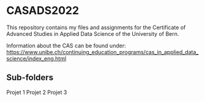 # CASADS2022
This repository contains my files and assignments for the Certificate of Advanced Studies in Applied Data Science of the University of Bern. 

Information about the CAS can be found under: 
https://www.unibe.ch/continuing_education_programs/cas_in_applied_data_science/index_eng.html 

## Sub-folders 
Projet 1 
Projet 2 
Projet 3 

